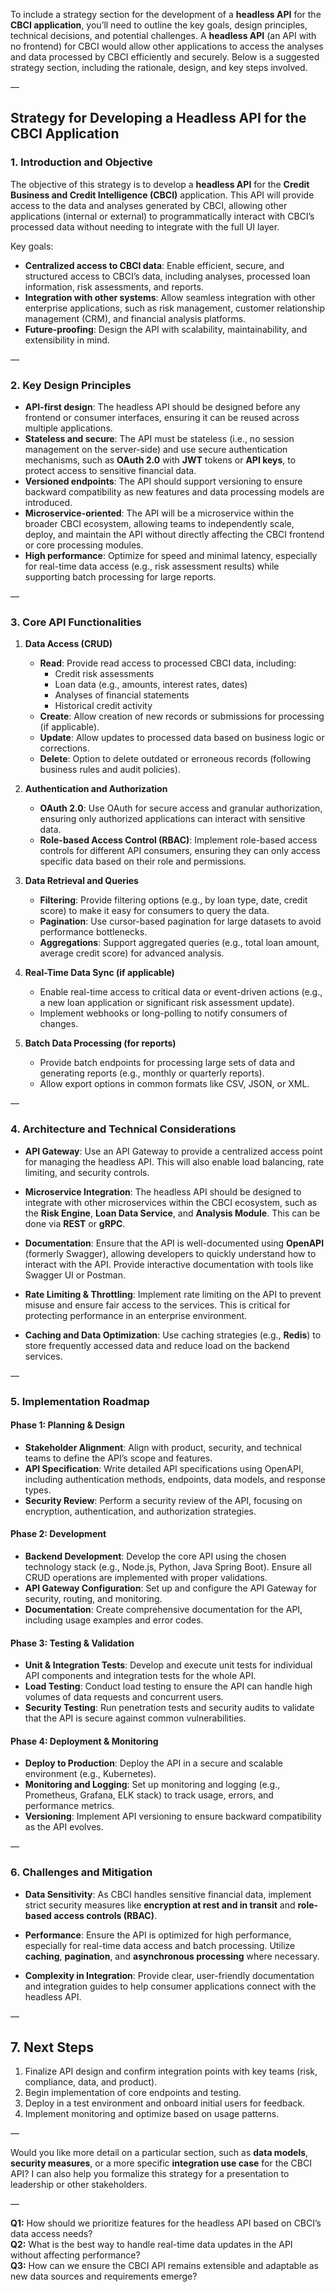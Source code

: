 To include a strategy section for the development of a **headless API** for the **CBCI application**, you’ll need to outline the key goals, design principles, technical decisions, and potential challenges. A **headless API** (an API with no frontend) for CBCI would allow other applications to access the analyses and data processed by CBCI efficiently and securely. Below is a suggested strategy section, including the rationale, design, and key steps involved.

—

## **Strategy for Developing a Headless API for the CBCI Application**

### **1. Introduction and Objective**

The objective of this strategy is to develop a **headless API** for the **Credit Business and Credit Intelligence (CBCI)** application. This API will provide access to the data and analyses generated by CBCI, allowing other applications (internal or external) to programmatically interact with CBCI’s processed data without needing to integrate with the full UI layer. 

Key goals:
- **Centralized access to CBCI data**: Enable efficient, secure, and structured access to CBCI’s data, including analyses, processed loan information, risk assessments, and reports.
- **Integration with other systems**: Allow seamless integration with other enterprise applications, such as risk management, customer relationship management (CRM), and financial analysis platforms.
- **Future-proofing**: Design the API with scalability, maintainability, and extensibility in mind.

—

### **2. Key Design Principles**

- **API-first design**: The headless API should be designed before any frontend or consumer interfaces, ensuring it can be reused across multiple applications.
- **Stateless and secure**: The API must be stateless (i.e., no session management on the server-side) and use secure authentication mechanisms, such as **OAuth 2.0** with **JWT** tokens or **API keys**, to protect access to sensitive financial data.
- **Versioned endpoints**: The API should support versioning to ensure backward compatibility as new features and data processing models are introduced.
- **Microservice-oriented**: The API will be a microservice within the broader CBCI ecosystem, allowing teams to independently scale, deploy, and maintain the API without directly affecting the CBCI frontend or core processing modules.
- **High performance**: Optimize for speed and minimal latency, especially for real-time data access (e.g., risk assessment results) while supporting batch processing for large reports.

—

### **3. Core API Functionalities**

1. **Data Access (CRUD)**
   - **Read**: Provide read access to processed CBCI data, including:
     - Credit risk assessments
     - Loan data (e.g., amounts, interest rates, dates)
     - Analyses of financial statements
     - Historical credit activity
   - **Create**: Allow creation of new records or submissions for processing (if applicable).
   - **Update**: Allow updates to processed data based on business logic or corrections.
   - **Delete**: Option to delete outdated or erroneous records (following business rules and audit policies).

2. **Authentication and Authorization**
   - **OAuth 2.0**: Use OAuth for secure access and granular authorization, ensuring only authorized applications can interact with sensitive data.
   - **Role-based Access Control (RBAC)**: Implement role-based access controls for different API consumers, ensuring they can only access specific data based on their role and permissions.

3. **Data Retrieval and Queries**
   - **Filtering**: Provide filtering options (e.g., by loan type, date, credit score) to make it easy for consumers to query the data.
   - **Pagination**: Use cursor-based pagination for large datasets to avoid performance bottlenecks.
   - **Aggregations**: Support aggregated queries (e.g., total loan amount, average credit score) for advanced analysis.

4. **Real-Time Data Sync (if applicable)**
   - Enable real-time access to critical data or event-driven actions (e.g., a new loan application or significant risk assessment update).
   - Implement webhooks or long-polling to notify consumers of changes.

5. **Batch Data Processing (for reports)**
   - Provide batch endpoints for processing large sets of data and generating reports (e.g., monthly or quarterly reports).
   - Allow export options in common formats like CSV, JSON, or XML.

—

### **4. Architecture and Technical Considerations**

- **API Gateway**: Use an API Gateway to provide a centralized access point for managing the headless API. This will also enable load balancing, rate limiting, and security controls.
  
- **Microservice Integration**: The headless API should be designed to integrate with other microservices within the CBCI ecosystem, such as the **Risk Engine**, **Loan Data Service**, and **Analysis Module**. This can be done via **REST** or **gRPC**.

- **Documentation**: Ensure that the API is well-documented using **OpenAPI** (formerly Swagger), allowing developers to quickly understand how to interact with the API. Provide interactive documentation with tools like Swagger UI or Postman.

- **Rate Limiting & Throttling**: Implement rate limiting on the API to prevent misuse and ensure fair access to the services. This is critical for protecting performance in an enterprise environment.

- **Caching and Data Optimization**: Use caching strategies (e.g., **Redis**) to store frequently accessed data and reduce load on the backend services.

—

### **5. Implementation Roadmap**

#### **Phase 1: Planning & Design**
- **Stakeholder Alignment**: Align with product, security, and technical teams to define the API’s scope and features.
- **API Specification**: Write detailed API specifications using OpenAPI, including authentication methods, endpoints, data models, and response types.
- **Security Review**: Perform a security review of the API, focusing on encryption, authentication, and authorization strategies.

#### **Phase 2: Development**
- **Backend Development**: Develop the core API using the chosen technology stack (e.g., Node.js, Python, Java Spring Boot). Ensure all CRUD operations are implemented with proper validations.
- **API Gateway Configuration**: Set up and configure the API Gateway for security, routing, and monitoring.
- **Documentation**: Create comprehensive documentation for the API, including usage examples and error codes.

#### **Phase 3: Testing & Validation**
- **Unit & Integration Tests**: Develop and execute unit tests for individual API components and integration tests for the whole API.
- **Load Testing**: Conduct load testing to ensure the API can handle high volumes of data requests and concurrent users.
- **Security Testing**: Run penetration tests and security audits to validate that the API is secure against common vulnerabilities.

#### **Phase 4: Deployment & Monitoring**
- **Deploy to Production**: Deploy the API in a secure and scalable environment (e.g., Kubernetes).
- **Monitoring and Logging**: Set up monitoring and logging (e.g., Prometheus, Grafana, ELK stack) to track usage, errors, and performance metrics.
- **Versioning**: Implement API versioning to ensure backward compatibility as the API evolves.

—

### **6. Challenges and Mitigation**

- **Data Sensitivity**: As CBCI handles sensitive financial data, implement strict security measures like **encryption at rest and in transit** and **role-based access controls (RBAC)**.
  
- **Performance**: Ensure the API is optimized for high performance, especially for real-time data access and batch processing. Utilize **caching**, **pagination**, and **asynchronous processing** where necessary.

- **Complexity in Integration**: Provide clear, user-friendly documentation and integration guides to help consumer applications connect with the headless API.

—

## **7. Next Steps**

1. Finalize API design and confirm integration points with key teams (risk, compliance, data, and product).
2. Begin implementation of core endpoints and testing.
3. Deploy in a test environment and onboard initial users for feedback.
4. Implement monitoring and optimize based on usage patterns.

—

Would you like more detail on a particular section, such as **data models**, **security measures**, or a more specific **integration use case** for the CBCI API? I can also help you formalize this strategy for a presentation to leadership or other stakeholders.

—

**Q1:** How should we prioritize features for the headless API based on CBCI’s data access needs?  
**Q2:** What is the best way to handle real-time data updates in the API without affecting performance?  
**Q3:** How can we ensure the CBCI API remains extensible and adaptable as new data sources and requirements emerge?